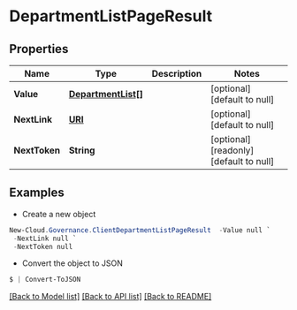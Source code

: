 # DepartmentListPageResult
## Properties

Name | Type | Description | Notes
------------ | ------------- | ------------- | -------------
**Value** | [**DepartmentList[]**](DepartmentList.md) |  | [optional] [default to null]
**NextLink** | [**URI**](URI.md) |  | [optional] [default to null]
**NextToken** | **String** |  | [optional] [readonly] [default to null]

## Examples

- Create a new object
```powershell
New-Cloud.Governance.ClientDepartmentListPageResult  -Value null `
 -NextLink null `
 -NextToken null
```

- Convert the object to JSON
```powershell
$ | Convert-ToJSON
```


[[Back to Model list]](../README.md#documentation-for-models) [[Back to API list]](../README.md#documentation-for-api-endpoints) [[Back to README]](../README.md)


